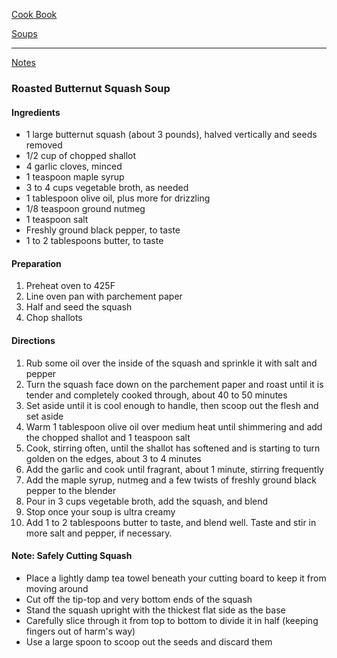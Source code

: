 [Cook Book]()  

[Soups]()  

-----  

[Notes]()  

### Roasted Butternut Squash Soup  

#### Ingredients  

* 1 large butternut squash (about 3 pounds), halved vertically and seeds removed  
* 1/2 cup of chopped shallot   
* 4 garlic cloves, minced  
* 1 teaspoon maple syrup  
* 3 to 4 cups vegetable broth, as needed  
* 1 tablespoon olive oil, plus more for drizzling  
* 1/8 teaspoon ground nutmeg  
* 1 teaspoon salt  
* Freshly ground black pepper, to taste  
* 1 to 2 tablespoons butter, to taste  

#### Preparation  

1. Preheat oven to 425F  
2. Line oven pan with parchement paper  
3. Half and seed the squash  
4. Chop shallots  

#### Directions  

1. Rub some oil over the inside of the squash and sprinkle it with salt and pepper  
2. Turn the squash face down on the parchement paper and roast until it is tender and completely cooked through, about 40 to 50 minutes  
3. Set aside until it is cool enough to handle, then scoop out the flesh and set aside    
4. Warm 1 tablespoon olive oil over medium heat until shimmering and add the chopped shallot and 1 teaspoon salt   
5. Cook, stirring often, until the shallot has softened and is starting to turn golden on the edges, about 3 to 4 minutes   
6. Add the garlic and cook until fragrant, about 1 minute, stirring frequently   
7. Add the maple syrup, nutmeg and a few twists of freshly ground black pepper to the blender   
8. Pour in 3 cups vegetable broth, add the squash, and blend  
9. Stop once your soup is ultra creamy  
10. Add 1 to 2 tablespoons butter to taste, and blend well. Taste and stir in more salt and pepper, if necessary.

#### Note: Safely Cutting Squash   
* Place a lightly damp tea towel beneath your cutting board to keep it from moving around
* Cut off the tip-top and very bottom ends of the squash   
* Stand the squash upright with the thickest flat side as the base   
* Carefully slice through it from top to bottom to divide it in half (keeping fingers out of harm's way)   
* Use a large spoon to scoop out the seeds and discard them  
